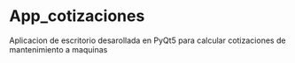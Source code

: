 # App_cotizaciones
Aplicacion de escritorio desarollada en PyQt5 para calcular cotizaciones de mantenimiento a maquinas

